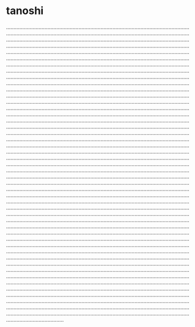 # tanoshi
...........................................................................................................................................................................................................................................................................................................................................................................................................................................................................................................................................................................................................................................................................................................................................................................................................................................................................................................................................................................................................................................................................................................................................................................................................................................................................................................................................................................................................................................................................................................................................................................................................................................................................................................................................................................................................................................................................................................................................................................................................................................................................................................................................................................................................................................................................................................................................................................................................................................................................................................................................................................................................................................................................................................................................................................................................................................................................................................................................................................................................................................................................................................................................................................................................................................................................................................................................................................................................................................................................................................................................................................................................................................................................................................................................................................................................................................................................................................................................................................................................................................................................................................................................................................................................................................................................................................................................................................................................................................................................................................................................................................................................................................................................................................................................................................................................................................................................................................................................................................................................................................................................................................................................................................................................................................................................................................................................................................................................................................................................................................................................................................................................................................................................................................................................................................................................................................................................................................................................................................................................................................................................................................